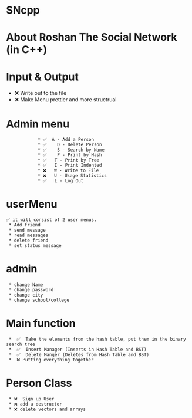 # SNcpp

# About Roshan The Social Network (in C++)
# Input & Output
  * ❌ Write out to the file
  * ❌ Make Menu prettier and more structrual  
  
 # Admin menu
                * ✅  A - Add a Person       
                * ✅    D - Delete Person     
                * ✅    S - Search by Name     
                * ✅    P - Print by Hash     
                * ✅   T - Print by Tree     
                * ✅   I - Print Indented    
                * ❌   W - Write to File      
                * ❌   U - Usage Statistics  
                * ✅   L - Log Out           
                
                
  # userMenu
    ✅ it will consist of 2 user menus.
     * Add friend
     * send message 
     * read messages
     * delete friend 
     * set status message
     
  # admin 
     * change Name
     * change password
     * change city
     * change school/college
  
# Main function
     *  ✅  Take the elements from the hash table, put them in the binary search tree
     *  ✅  Insert Manager (Inserts in Hash Table and BST)
     *  ✅  Delete Manger (Deletes from Hash Table and BST)
     *  ❌ Putting everything together
      
      
# Person Class
     * ❌  Sign up User 
     * ❌ add a destructor 
     * ❌ delete vectors and arrays
